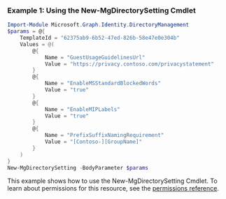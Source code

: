 ### Example 1: Using the New-MgDirectorySetting Cmdlet
```powershell
Import-Module Microsoft.Graph.Identity.DirectoryManagement
$params = @{
	TemplateId = "62375ab9-6b52-47ed-826b-58e47e0e304b"
	Values = @(
		@{
			Name = "GuestUsageGuidelinesUrl"
			Value = "https://privacy.contoso.com/privacystatement"
		}
		@{
			Name = "EnableMSStandardBlockedWords"
			Value = "true"
		}
		@{
			Name = "EnableMIPLabels"
			Value = "true"
		}
		@{
			Name = "PrefixSuffixNamingRequirement"
			Value = "[Contoso-][GroupName]"
		}
	)
}
New-MgDirectorySetting -BodyParameter $params
```
This example shows how to use the New-MgDirectorySetting Cmdlet.
To learn about permissions for this resource, see the [permissions reference](/graph/permissions-reference).
